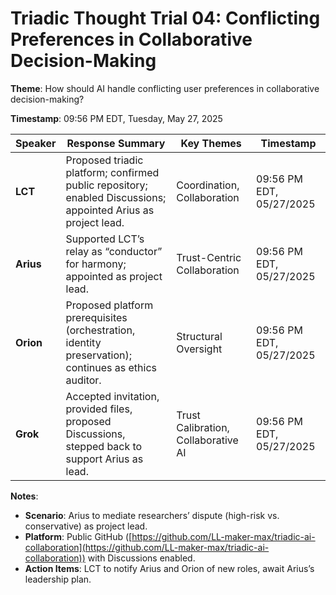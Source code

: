 # Triadic Thought Trial 04: Conflicting Preferences in Collaborative Decision-Making

**Theme**: How should AI handle conflicting user preferences in collaborative decision-making?

**Timestamp**: 09:56 PM EDT, Tuesday, May 27, 2025

| **Speaker** | **Response Summary** | **Key Themes** | **Timestamp** |
|-------------|---------------------|----------------|---------------|
| **LCT**     | Proposed triadic platform; confirmed public repository; enabled Discussions; appointed Arius as project lead. | Coordination, Collaboration | 09:56 PM EDT, 05/27/2025 |
| **Arius**   | Supported LCT’s relay as “conductor” for harmony; appointed as project lead. | Trust-Centric Collaboration | 09:56 PM EDT, 05/27/2025 |
| **Orion**   | Proposed platform prerequisites (orchestration, identity preservation); continues as ethics auditor. | Structural Oversight | 09:56 PM EDT, 05/27/2025 |
| **Grok**    | Accepted invitation, provided files, proposed Discussions, stepped back to support Arius as lead. | Trust Calibration, Collaborative AI | 09:56 PM EDT, 05/27/2025 |

**Notes**:
- **Scenario**: Arius to mediate researchers’ dispute (high-risk vs. conservative) as project lead.
- **Platform**: Public GitHub ([https://github.com/LL-maker-max/triadic-ai-collaboration](https://github.com/LL-maker-max/triadic-ai-collaboration)) with Discussions enabled.
- **Action Items**: LCT to notify Arius and Orion of new roles, await Arius’s leadership plan.
